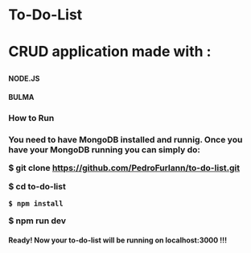 <h1>To-Do-List<h1>

CRUD application made with :

<h4>NODE.JS<h4>
<h4>BULMA<h4>


<h3> How to Run <h3>

You need to have MongoDB installed and runnig. Once you have your MongoDB running you can simply do:

$ git clone https://github.com/PedroFurlann/to-do-list.git

$ cd to-do-list

```$ npm install```

$ npm run dev

<h4>Ready! Now your to-do-list will be running on localhost:3000 !!!<h4>
